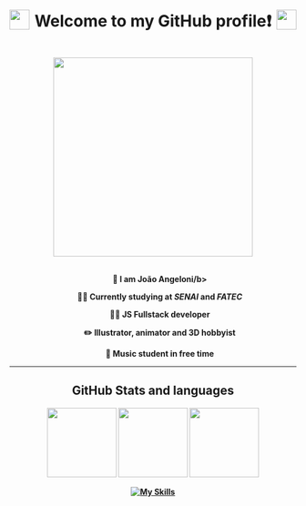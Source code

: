 <h1 align="center">
  <img height="35" align="left" src="https://www.pngkey.com/png/full/13-136478_gengar-face-year-of-zayed-png.png"/>
  Welcome to my GitHub profile❗
  <img height="35" align="right" src="https://www.pngkey.com/png/full/13-136478_gengar-face-year-of-zayed-png.png"/>
</h1>

<br>

<div align="center">
  <img align="center" width="350px" src="https://github.com/jaoangeloni/jaoangeloni/assets/111870271/3b4c6936-2b71-437f-907e-3d2ba8e87a9f"/>
</div>

<br>

<ul width="420" align="center">
  <p><b>👋 I am João Angeloni/b></p>
  <p><b>👨‍🎓 Currently studying at <i>SENAI</i> and <i>FATEC</i></b></p>
  <p><b>👨‍💻 JS Fullstack developer</b></p>
  <p><b>✏️ Illustrator, animator and 3D hobbyist</b></p>
  <p><b>🎸 Music student in free time</b></p>
</ul>

<hr>

<h2 align="center">GitHub Stats and languages</h2>

<div align="center">
  <img height="122" src="https://github-readme-stats.vercel.app/api/top-langs/?username=anuraghazra&layout=compact&theme=radical"/>
  <img height="122" src="https://github-readme-streak-stats.herokuapp.com/?user=jaoangeloni&count_weight=0.5&theme=radical"/>
  <img height="122" src="https://github-readme-stats.vercel.app/api?username=jaoangeloni&count_weight=0.5&theme=radical&show_icons=true"/>
</div> 

<div align="center">
  
  [![My Skills](https://skills.thijs.gg/icons?i=js,nodejs,react,nextjs,html,css,tailwind,cpp,c,java,mysql,prisma,&theme=dark)](https://skills.thijs.gg)
</div>

